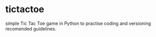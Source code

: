 # tictactoe
simple Tic Tac Toe game in Python to practise coding and versioning recomended guidelines.
